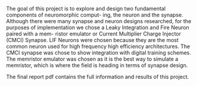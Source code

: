 The goal of this project is to explore and design two fundamental components of neuromorphic comput- ing, the neuron and the synapse. Although there were many synapse and neuron designs researched, for the purposes of implementation we chose a Leaky Integration and Fire Neuron paired with a mem- ristor emulator or Current Multiplier Charge Injector (CMCI) Synapse. LIF Neurons were chosen because they are the most common neuron used for high frequency high efficiency architectures. The CMCI synapse was chose to show integration with digital training schemes. The memristor emulator was chosen as it is the best way to simulate a memristor, which is where the field is heading in terms of synapse design.

The final report pdf contains the full information and results of this project.
